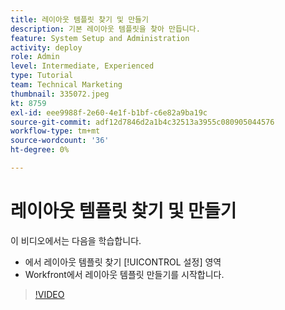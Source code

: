 ```yaml
---
title: 레이아웃 템플릿 찾기 및 만들기
description: 기본 레이아웃 템플릿을 찾아 만듭니다.
feature: System Setup and Administration
activity: deploy
role: Admin
level: Intermediate, Experienced
type: Tutorial
team: Technical Marketing
thumbnail: 335072.jpeg
kt: 8759
exl-id: eee9988f-2e60-4e1f-b1bf-c6e82a9ba19c
source-git-commit: adf12d7846d2a1b4c32513a3955c080905044576
workflow-type: tm+mt
source-wordcount: '36'
ht-degree: 0%

---
```


# 레이아웃 템플릿 찾기 및 만들기

이 비디오에서는 다음을 학습합니다.

* 에서 레이아웃 템플릿 찾기 [!UICONTROL 설정] 영역
* Workfront에서 레이아웃 템플릿 만들기를 시작합니다.

>[!VIDEO](https://video.tv.adobe.com/v/335072/?quality=12)
